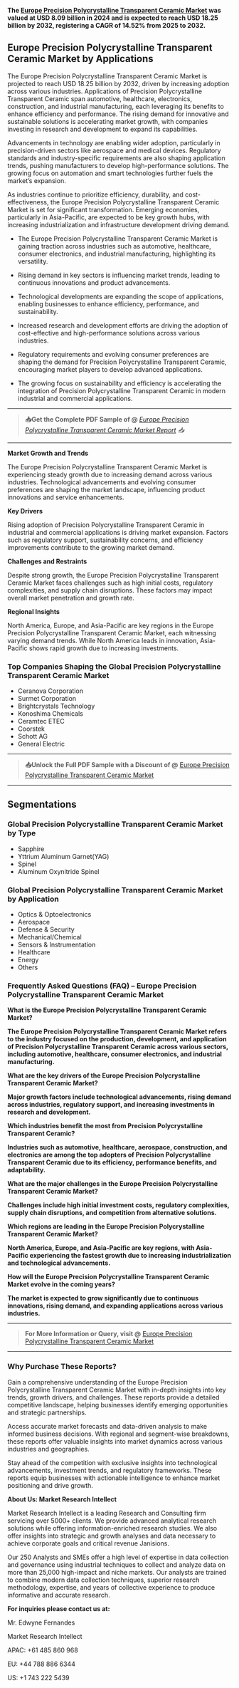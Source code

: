 <p><strong>The <a href="https://www.marketresearchintellect.com/download-sample/?rid=926053&amp;utm_source=Pulse-April-Europe&amp;utm_medium=852">Europe Precision Polycrystalline Transparent Ceramic Market</a> was valued at USD 8.09 billion in 2024 and is expected to reach USD 18.25 billion by 2032, registering a CAGR of 14.52% from 2025 to 2032.</strong></p><h2>Europe Precision Polycrystalline Transparent Ceramic Market by Applications&nbsp;</h2><p><p>The Europe Precision Polycrystalline Transparent Ceramic Market is projected to reach USD 18.25 billion by 2032, driven by increasing adoption across various industries. Applications of Precision Polycrystalline Transparent Ceramic span automotive, healthcare, electronics, construction, and industrial manufacturing, each leveraging its benefits to enhance efficiency and performance. The rising demand for innovative and sustainable solutions is accelerating market growth, with companies investing in research and development to expand its capabilities.</p><p>Advancements in technology are enabling wider adoption, particularly in precision-driven sectors like aerospace and medical devices. Regulatory standards and industry-specific requirements are also shaping application trends, pushing manufacturers to develop high-performance solutions. The growing focus on automation and smart technologies further fuels the market&rsquo;s expansion.</p><p>As industries continue to prioritize efficiency, durability, and cost-effectiveness, the Europe Precision Polycrystalline Transparent Ceramic Market is set for significant transformation. Emerging economies, particularly in Asia-Pacific, are expected to be key growth hubs, with increasing industrialization and infrastructure development driving demand.</p></p><ul><li><p>The Europe Precision Polycrystalline Transparent Ceramic Market is gaining traction across industries such as automotive, healthcare, consumer electronics, and industrial manufacturing, highlighting its versatility.</p></li><li><p>Rising demand in key sectors is influencing market trends, leading to continuous innovations and product advancements.</p></li><li><p>Technological developments are expanding the scope of applications, enabling businesses to enhance efficiency, performance, and sustainability.</p></li><li><p>Increased research and development efforts are driving the adoption of cost-effective and high-performance solutions across various industries.</p></li><li><p>Regulatory requirements and evolving consumer preferences are shaping the demand for Precision Polycrystalline Transparent Ceramic, encouraging market players to develop advanced applications.</p></li><li><p>The growing focus on sustainability and efficiency is accelerating the integration of Precision Polycrystalline Transparent Ceramic in modern industrial and commercial applications.</p></li></ul><hr /><blockquote><p><strong><span class="font-[700]">📥Get the Complete PDF Sample of @ </span></strong><em><span class="font-[700]"><a href="https://www.marketresearchintellect.com/download-sample/?rid=926053&amp;utm_source=Pulse-April-Europe&amp;utm_medium=852" target="_blank" data-tracking-control-name="article-ssr-frontend-pulse_little-text-block" data-tracking-will-navigate="" data-test-link="">Europe Precision Polycrystalline Transparent Ceramic Market Report</a>&nbsp;📥</span></em></p></blockquote><hr /><p class="" data-start="77" data-end="360"><strong data-start="77" data-end="105">Market Growth and Trends</strong></p><p class="" data-start="77" data-end="360">The Europe Precision Polycrystalline Transparent Ceramic Market is experiencing steady growth due to increasing demand across various industries. Technological advancements and evolving consumer preferences are shaping the market landscape, influencing product innovations and service enhancements.</p><p class="" data-start="362" data-end="606"><strong data-start="362" data-end="377">Key Drivers</strong></p><p class="" data-start="362" data-end="606">Rising adoption of Precision Polycrystalline Transparent Ceramic in industrial and commercial applications is driving market expansion. Factors such as regulatory support, sustainability concerns, and efficiency improvements contribute to the growing market demand.</p><p class="" data-start="608" data-end="849"><strong data-start="608" data-end="637">Challenges and Restraints</strong></p><p class="" data-start="608" data-end="849">Despite strong growth, the Europe Precision Polycrystalline Transparent Ceramic Market faces challenges such as high initial costs, regulatory complexities, and supply chain disruptions. These factors may impact overall market penetration and growth rate.</p><p class="" data-start="851" data-end="1095"><strong data-start="851" data-end="872">Regional Insights</strong></p><p class="" data-start="851" data-end="1095">North America, Europe, and Asia-Pacific are key regions in the Europe Precision Polycrystalline Transparent Ceramic Market, each witnessing varying demand trends. While North America leads in innovation, Asia-Pacific shows rapid growth due to increasing investments.</p><p><h3>Top Companies Shaping the Global Precision Polycrystalline Transparent Ceramic Market </h3><ul><li>Ceranova Corporation</li><li>Surmet Corporation</li><li>Brightcrystals Technology</li><li>Konoshima Chemicals</li><li>Ceramtec ETEC</li><li>Coorstek</li><li>Schott AG</li><li>General Electric</li></ul></p><hr /><blockquote><p><strong>📥Unlock the Full PDF Sample with a Discount of @</strong> <a href="https://www.marketresearchintellect.com/ask-for-discount/?rid=926053&amp;utm_source=Pulse-April-Europe&amp;utm_medium=852">Europe Precision Polycrystalline Transparent Ceramic Market</a></p></blockquote><hr /><p><h2>Segmentations</h2><h3>Global Precision Polycrystalline Transparent Ceramic Market by Type</h3><ul><li>Sapphire</li><li>Yttrium Aluminum Garnet(YAG)</li><li>Spinel</li><li>Aluminum Oxynitride Spinel</li></ul><h3>Global Precision Polycrystalline Transparent Ceramic Market by Application</h3><ul><li>Optics & Optoelectronics</li><li>Aerospace</li><li>Defense & Security</li><li>Mechanical/Chemical</li><li>Sensors & Instrumentation</li><li>Healthcare</li><li>Energy</li><li>Others</li></ul></p><h3><strong>Frequently Asked Questions (FAQ) &ndash; Europe Precision Polycrystalline Transparent Ceramic Market</strong></h3><p><strong>What is the Europe Precision Polycrystalline Transparent Ceramic Market?</strong></p><p><strong>The Europe Precision Polycrystalline Transparent Ceramic Market refers to the industry focused on the production, development, and application of Precision Polycrystalline Transparent Ceramic across various sectors, including automotive, healthcare, consumer electronics, and industrial manufacturing.</strong></p><p><strong>What are the key drivers of the Europe Precision Polycrystalline Transparent Ceramic Market?</strong></p><p><strong>Major growth factors include technological advancements, rising demand across industries, regulatory support, and increasing investments in research and development.</strong></p><p><strong>Which industries benefit the most from Precision Polycrystalline Transparent Ceramic?</strong></p><p><strong>Industries such as automotive, healthcare, aerospace, construction, and electronics are among the top adopters of Precision Polycrystalline Transparent Ceramic due to its efficiency, performance benefits, and adaptability.</strong></p><p><strong>What are the major challenges in the Europe Precision Polycrystalline Transparent Ceramic Market?</strong></p><p><strong>Challenges include high initial investment costs, regulatory complexities, supply chain disruptions, and competition from alternative solutions.</strong></p><p><strong>Which regions are leading in the Europe Precision Polycrystalline Transparent Ceramic Market?</strong></p><p><strong>North America, Europe, and Asia-Pacific are key regions, with Asia-Pacific experiencing the fastest growth due to increasing industrialization and technological advancements.</strong></p><p><strong>How will the Europe Precision Polycrystalline Transparent Ceramic Market evolve in the coming years?</strong></p><p><strong>The market is expected to grow significantly due to continuous innovations, rising demand, and expanding applications across various industries.</strong></p><hr /><blockquote><p><span class="font-[700]"><strong>For More Information or Query, visit&nbsp;@</strong>&nbsp;</span><span class="font-[700]"><a href="https://www.marketresearchintellect.com/product/global-precision-polycrystalline-transparent-ceramic-market/?utm_source=Linkedin&utm_medium=852" target="_blank" data-tracking-control-name="article-ssr-frontend-pulse_little-text-block" data-tracking-will-navigate="" data-test-link="">Europe Precision Polycrystalline Transparent Ceramic Market</a></span></p></blockquote><hr /><h3><strong data-start="0" data-end="31">Why Purchase These Reports?</strong></h3><p class="" data-start="35" data-end="297">Gain a comprehensive understanding of the Europe Precision Polycrystalline Transparent Ceramic Market with in-depth insights into key trends, growth drivers, and challenges. These reports provide a detailed competitive landscape, helping businesses identify emerging opportunities and strategic partnerships.</p><p class="" data-start="299" data-end="540">Access accurate market forecasts and data-driven analysis to make informed business decisions. With regional and segment-wise breakdowns, these reports offer valuable insights into market dynamics across various industries and geographies.</p><p class="" data-start="542" data-end="784">Stay ahead of the competition with exclusive insights into technological advancements, investment trends, and regulatory frameworks. These reports equip businesses with actionable intelligence to enhance market positioning and drive growth.</p><p><strong><span class="font-[700]">About Us: Market Research Intellect</span></strong></p><p><span class="">Market Research Intellect is a leading Research and Consulting firm servicing over 5000+ clients. We provide advanced analytical research solutions while offering information-enriched research studies.&nbsp;</span>We also offer insights into strategic and growth analyses and data necessary to achieve corporate goals and critical revenue Janisions.</p><p><span class="">Our 250 Analysts and SMEs offer a high level of expertise in data collection and governance using industrial techniques to collect and analyze data on more than 25,000 high-impact and niche markets. Our analysts are trained to combine modern data collection techniques, superior research methodology, expertise, and years of collective experience to produce informative and accurate research.</span></p><p><strong>For inquiries please contact us at:</strong></p><p>Mr. Edwyne Fernandes</p><p>Market Research Intellect</p><p>APAC: +61 485 860 968</p><p>EU: +44 788 886 6344</p><p>US: +1 743 222 5439</p>
